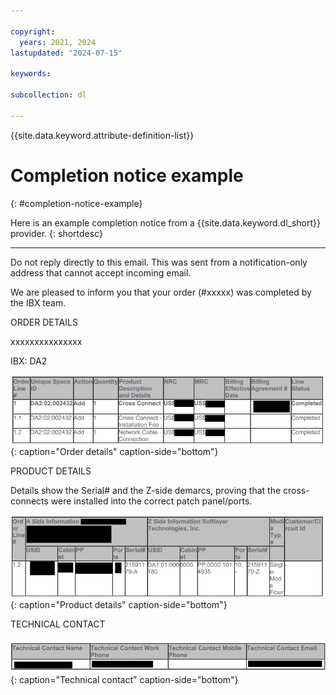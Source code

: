 ```yaml
---

copyright:
  years: 2021, 2024
lastupdated: "2024-07-15"

keywords:

subcollection: dl

---
```


{{site.data.keyword.attribute-definition-list}}

# Completion notice example
{: #completion-notice-example}

Here is an example completion notice from a {{site.data.keyword.dl_short}} provider.
{: shortdesc}

---

Do not reply directly to this email. This was sent from a notification-only address that cannot accept incoming email.

We are pleased to inform you that your order (#xxxxx) was completed by the IBX team.

ORDER DETAILS

xxxxxxxxxxxxxxx

IBX: DA2

![Order details](images/order-details.png){: caption="Order details" caption-side="bottom"}

PRODUCT DETAILS

Details show the Serial# and the Z-side demarcs, proving that the cross-connects were installed into the correct patch panel/ports.

![Product details](images/product-details.png){: caption="Product details" caption-side="bottom"}

TECHNICAL CONTACT

![Technical contact](images/technical-contact.png){: caption="Technical contact" caption-side="bottom"}

